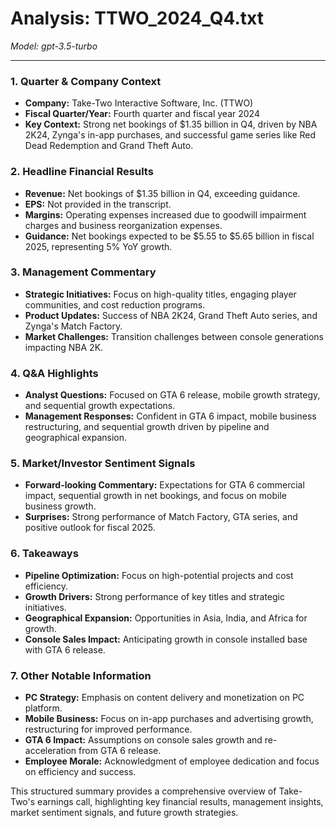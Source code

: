 # Analysis: TTWO_2024_Q4.txt

*Model: gpt-3.5-turbo*

---

### 1. Quarter & Company Context
- **Company:** Take-Two Interactive Software, Inc. (TTWO)
- **Fiscal Quarter/Year:** Fourth quarter and fiscal year 2024
- **Key Context:** Strong net bookings of $1.35 billion in Q4, driven by NBA 2K24, Zynga's in-app purchases, and successful game series like Red Dead Redemption and Grand Theft Auto.

### 2. Headline Financial Results
- **Revenue:** Net bookings of $1.35 billion in Q4, exceeding guidance.
- **EPS:** Not provided in the transcript.
- **Margins:** Operating expenses increased due to goodwill impairment charges and business reorganization expenses.
- **Guidance:** Net bookings expected to be $5.55 to $5.65 billion in fiscal 2025, representing 5% YoY growth.

### 3. Management Commentary
- **Strategic Initiatives:** Focus on high-quality titles, engaging player communities, and cost reduction programs.
- **Product Updates:** Success of NBA 2K24, Grand Theft Auto series, and Zynga's Match Factory.
- **Market Challenges:** Transition challenges between console generations impacting NBA 2K.

### 4. Q&A Highlights
- **Analyst Questions:** Focused on GTA 6 release, mobile growth strategy, and sequential growth expectations.
- **Management Responses:** Confident in GTA 6 impact, mobile business restructuring, and sequential growth driven by pipeline and geographical expansion.

### 5. Market/Investor Sentiment Signals
- **Forward-looking Commentary:** Expectations for GTA 6 commercial impact, sequential growth in net bookings, and focus on mobile business growth.
- **Surprises:** Strong performance of Match Factory, GTA series, and positive outlook for fiscal 2025.

### 6. Takeaways
- **Pipeline Optimization:** Focus on high-potential projects and cost efficiency.
- **Growth Drivers:** Strong performance of key titles and strategic initiatives.
- **Geographical Expansion:** Opportunities in Asia, India, and Africa for growth.
- **Console Sales Impact:** Anticipating growth in console installed base with GTA 6 release.

### 7. Other Notable Information
- **PC Strategy:** Emphasis on content delivery and monetization on PC platform.
- **Mobile Business:** Focus on in-app purchases and advertising growth, restructuring for improved performance.
- **GTA 6 Impact:** Assumptions on console sales growth and re-acceleration from GTA 6 release.
- **Employee Morale:** Acknowledgment of employee dedication and focus on efficiency and success.

This structured summary provides a comprehensive overview of Take-Two's earnings call, highlighting key financial results, management insights, market sentiment signals, and future growth strategies.
